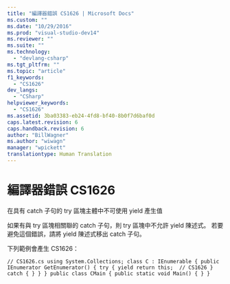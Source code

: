 ```yaml
---
title: "編譯器錯誤 CS1626 | Microsoft Docs"
ms.custom: ""
ms.date: "10/29/2016"
ms.prod: "visual-studio-dev14"
ms.reviewer: ""
ms.suite: ""
ms.technology: 
  - "devlang-csharp"
ms.tgt_pltfrm: ""
ms.topic: "article"
f1_keywords: 
  - "CS1626"
dev_langs: 
  - "CSharp"
helpviewer_keywords: 
  - "CS1626"
ms.assetid: 3ba03383-eb24-4fd8-bf40-8b0f7d6baf0d
caps.latest.revision: 6
caps.handback.revision: 6
author: "BillWagner"
ms.author: "wiwagn"
manager: "wpickett"
translationtype: Human Translation
---
```

# 編譯器錯誤 CS1626
在具有 catch 子句的 try 區塊主體中不可使用 yield 產生值  
  
 如果有與 try 區塊相關聯的 catch 子句，則 try 區塊中不允許 yield 陳述式。 若要避免這個錯誤，請將 yield 陳述式移出 catch 子句。  
  
 下列範例會產生 CS1626：  
  
```  
// CS1626.cs using System.Collections; class C : IEnumerable { public IEnumerator GetEnumerator() { try { yield return this;  // CS1626 } catch { } } } public class CMain { public static void Main() { } }  
  
```
